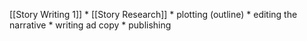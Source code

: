[[Story Writing 1]]
	* [[Story Research]]
	* plotting (outline)
	* editing the narrative
	* writing ad copy
	* publishing